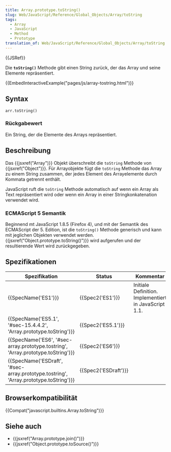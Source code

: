 ```yaml
---
title: Array.prototype.toString()
slug: Web/JavaScript/Reference/Global_Objects/Array/toString
tags:
  - Array
  - JavaScript
  - Method
  - Prototype
translation_of: Web/JavaScript/Reference/Global_Objects/Array/toString
---
```

{{JSRef}}

Die **`toString()`** Methode gibt einen String zurück, der das Array und seine Elemente repräsentiert.

{{EmbedInteractiveExample("pages/js/array-tostring.html")}}

## Syntax

    arr.toString()

### Rückgabewert

Ein String, der die Elemente des Arrays repräsentiert.

## Beschreibung

Das {{jsxref("Array")}} Objekt überschreibt die `toString` Methode von {{jsxref("Object")}}. Für Arrayobjekte fügt die `toString` Methode das Array zu einem String zusammen, der jedes Element des Arrayelemente durch Kommata getrennt enthält.

JavaScript ruft die `toString` Methode automatisch auf wenn ein Array als Text repräsentiert wird oder wenn ein Array in einer Stringkonkatenation verwendet wird.

### ECMAScript 5 Semantik

Beginnend mt JavaScript 1.8.5 (Firefox 4), und mit der Semantik des ECMAScript der 5. Edition, ist die `toString()` Methode generisch und kann mit jeglichen Objekten verwendet werden. {{jsxref("Object.prototype.toString()")}} wird aufgerufen und der resultierende Wert wird zurückgegeben.

## Spezifikationen

| Spezifikation                                                                                                    | Status                       | Kommentar                                             |
| ---------------------------------------------------------------------------------------------------------------- | ---------------------------- | ----------------------------------------------------- |
| {{SpecName('ES1')}}                                                                                         | {{Spec2('ES1')}}         | Initiale Definition. Implementiert in JavaScript 1.1. |
| {{SpecName('ES5.1', '#sec-15.4.4.2', 'Array.prototype.toString')}}                         | {{Spec2('ES5.1')}}     |                                                       |
| {{SpecName('ES6', '#sec-array.prototype.tostring', 'Array.prototype.toString')}}     | {{Spec2('ES6')}}         |                                                       |
| {{SpecName('ESDraft', '#sec-array.prototype.tostring', 'Array.prototype.toString')}} | {{Spec2('ESDraft')}} |                                                       |

## Browserkompatibilität

{{Compat("javascript.builtins.Array.toString")}}

## Siehe auch

- {{jsxref("Array.prototype.join()")}}
- {{jsxref("Object.prototype.toSource()")}}
